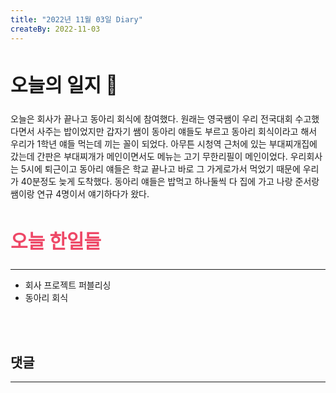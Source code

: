 ```yaml
---
title: "2022년 11월 03일 Diary"
createBy: 2022-11-03
---
```



##  <h2 style="font-size: 30px">오늘의 일지 🎪</h2>
오늘은 회사가 끝나고 동아리 회식에 참여했다. 원래는 영국쌤이 우리 전국대회 수고했다면서 사주는 밥이었지만 갑자기 쌤이 동아리 얘들도 부르고 동아리 회식이라고 해서 우리가 1학년 얘들 먹는데 끼는 꼴이 되었다.
아무튼 시청역 근처에 있는 부대찌개집에 갔는데 간판은 부대찌개가 메인이면서도 메뉴는 고기 무한리필이 메인이었다. 우리회사는 5시에 퇴근이고 동아리 얘들은 학교 끝나고 바로 그 가게로가서 먹었기 때문에 우리가 40분정도 늦게 도착했다. 동아리 얘들은 밥먹고 하나둘씩 다 집에 가고 나랑 준서랑 쌤이랑 연규 4명이서 얘기하다가 왔다.


## <h2 style="color: #ee4867; font-size: 30px">오늘 한일들</h2>
--- 
- 회사 프로젝트 퍼블리싱
- 동아리 회식

<br>
<br>

## 댓글
---
<br>

<Comment />

